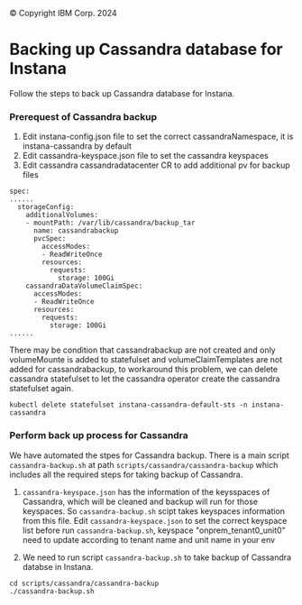 © Copyright IBM Corp. 2024

# Backing up  Cassandra database for Instana

Follow the steps to back up Cassandra database for Instana.

### Prerequest of Cassandra backup
1. Edit instana-config.json file to set the correct cassandraNamespace, it is instana-cassandra by default
2. Edit cassandra-keyspace.json file to set the cassandra keyspaces
3. Edit cassandra cassandradatacenter CR to add additional pv for backup files
```
spec:
......
  storageConfig:
    additionalVolumes:
    - mountPath: /var/lib/cassandra/backup_tar
      name: cassandrabackup
      pvcSpec:
        accessModes:
        - ReadWriteOnce
        resources:
          requests:
            storage: 100Gi
    cassandraDataVolumeClaimSpec:
      accessModes:
      - ReadWriteOnce
      resources:
        requests:
          storage: 100Gi
......
```
There may be condition that cassandrabackup are not created and only volumeMounte is added to statefulset and volumeClaimTemplates are not added for cassandrabackup, to workaround this problem, we can delete cassandra statefulset to let the cassandra operator create the cassandra statefulset again. 
```
kubectl delete statefulset instana-cassandra-default-sts -n instana-cassandra
```

### Perform back up process for Cassandra

We have automated the stpes for Cassandra backup. There is a main script `cassandra-backup.sh` at path `scripts/cassandra/cassandra-backup` which includes all the required steps for taking backup of Cassandra. 
   
1. `cassandra-keyspace.json` has the information of the keysspaces of Cassandra, which will be cleaned and backup will run for those keyspaces. So `cassandra-backup.sh` scipt takes keyspaces information from this file. Edit `cassandra-keyspace.json` to set the correct keyspace list before run `cassandra-backup.sh`, keyspace "onprem_tenant0_unit0" need to update according to tenant name and unit name in your env

2. We need to run script `cassandra-backup.sh` to take backup of Cassandra databse in Instana.
  ```
  cd scripts/cassandra/cassandra-backup
  ./cassandra-backup.sh
  ```
   
